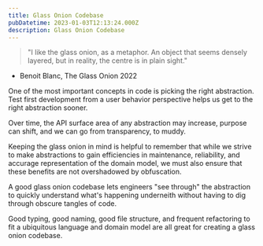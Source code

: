 ```yaml
---
title: Glass Onion Codebase
pubDatetime: 2023-01-03T12:13:24.000Z
description: Glass Onion Codebase
---
```


> "I like the glass onion, as a metaphor. An object that seems densely layered,
> but in reality, the centre is in plain sight."

- Benoit Blanc, The Glass Onion 2022

One of the most important concepts in code is picking the right abstraction.
Test first development from a user behavior perspective helps us get to the
right abstraction sooner.

Over time, the API surface area of any abstraction may increase, purpose can
shift, and we can go from transparency, to muddy.

Keeping the glass onion in mind is helpful to remember that while we strive to
make abstractions to gain efficiencies in maintenance, reliability, and accurage
representation of the domain model, we must also ensure that these benefits are
not overshadowed by obfuscation.

A good glass onion codebase lets engineers "see through" the abstraction to
quickly understand what's happening underneith without having to dig through
obscure tangles of code.

Good typing, good naming, good file structure, and frequent refactoring to fit a
ubiquitous language and domain model are all great for creating a glass onion
codebase.
